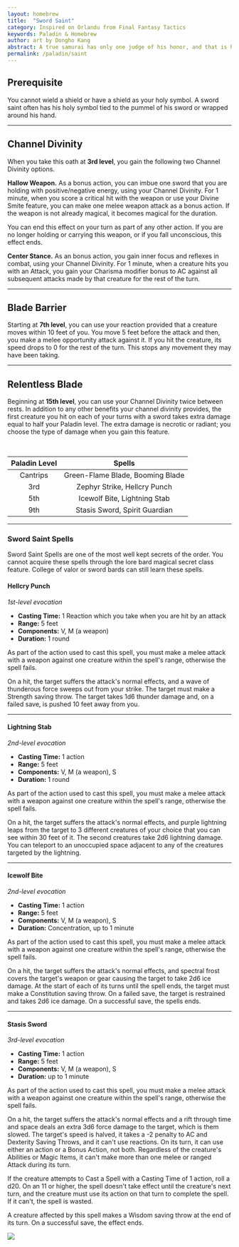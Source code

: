 ```yaml
---
layout: homebrew
title:  "Sword Saint"
category: Inspired on Orlandu from Final Fantasy Tactics
keywords: Paladin & Homebrew
author: art by Dongho Kang
abstract: A true samurai has only one judge of his honor, and that is himself. Decisions you make and how those decisions are carried out are a reflection of who you truly are. You cannot hide from yourself. - Akodo's Leadership, Legend of the Five Rings
permalink: /paladin/saint
---
```






## Prerequisite


You cannot wield a shield or have a shield as your holy symbol. A sword saint often has his holy symbol tied to the pummel of his sword or wrapped around his hand.

___


## Channel Divinity
When you take this oath at **3rd level**, you gain the following two Channel Divinity options.


**Hallow Weapon.** As a bonus action, you can imbue one sword that you are holding with positive/negative energy, using your Channel Divinity. For 1 minute, when you score a critical hit with the weapon or use your Divine Smite feature, you can make one melee weapon attack as a bonus action. If the weapon is not already magical, it becomes magical for the duration.

You can end this effect on your turn as part of any other action. If you are no longer holding or carrying this weapon, or if you fall unconscious, this effect ends.


**Center Stance.** As an bonus action, you gain inner focus and reflexes in combat, using your Channel Divinity. For 1 minute, when a creature hits you with an Attack, you gain your Charisma modifier bonus to AC against all subsequent attacks made by that creature for the rest of the turn.


 ___



## Blade Barrier

Starting at **7th level**, you can use your reaction provided that a creature moves within 10 feet of you.
You move 5 feet before the attack and then, you make a melee opportunity attack against it. If you hit the creature, its speed drops to 0 for the rest of the turn. This stops any movement they may have been taking.

___


## Relentless Blade

Beginning at **15th level**, you can use your Channel Divinity twice between rests. In addition to any other benefits your channel divinity provides, the first creature you hit on each of your turns with a sword takes extra damage equal to half your Paladin level. The extra damage is necrotic or radiant; you choose the type of damage when you gain this feature.


<br>

| Paladin Level | Spells  |
|:---:|:---:|
| Cantrips | Green-Flame Blade, Booming Blade |
| 3rd | Zephyr Strike, Hellcry Punch |
| 5th | Icewolf Bite, Lightning Stab |
| 9th | Stasis Sword, Spirit Guardian |



___

### Sword Saint Spells

Sword Saint Spells are one of the most well kept secrets of the order. You cannot acquire these spells through the lore bard magical secret class feature. College of valor or sword bards can still learn these spells.  

#### Hellcry Punch
*1st-level evocation*

- **Casting Time:** 1 Reaction which you take when you are hit by an attack
- **Range:** 5 feet
- **Components:** V, M (a weapon)
- **Duration:** 1 round


As part of the action used to cast this spell, you must make a melee attack with a weapon against one creature within the spell's range, otherwise the spell fails.

On a hit, the target suffers the attack's normal effects, and a wave of thunderous force sweeps out from your strike. The target must make a Strength saving throw. The target takes 1d6 thunder damage and, on a failed save, is pushed 10 feet away from you.





___

#### Lightning Stab
*2nd-level evocation*

- **Casting Time:** 1 action
- **Range:** 5 feet
- **Components:** V, M (a weapon), S
- **Duration:** 1 round


As part of the action used to cast this spell, you must make a melee attack with a weapon against one creature within the spell's range, otherwise the spell fails.



On a hit, the target suffers the attack's normal effects, and purple lightning leaps from the target to 3 different creatures of your choice that you can see within 30 feet of it. The second creatures take 2d6 lightning damage. You can teleport to an unoccupied space adjacent to any of the creatures targeted by the lightning.

___


#### Icewolf Bite
*2nd-level evocation*

- **Casting Time:** 1 action
- **Range:** 5 feet
- **Components:** V, M (a weapon), S
- **Duration:** Concentration, up to 1 minute


As part of the action used to cast this spell, you must make a melee attack with a weapon against one creature within the spell's range, otherwise the spell fails.


On a hit, the target suffers the attack's normal effects, and spectral frost covers the target's weapon or gear causing the target to take 2d6 ice damage. At the start of each of its turns until the spell ends, the target must make a Constitution saving throw. On a failed save, the target is restrained and takes 2d6 ice damage. On a successful save, the spells ends.

___


#### Stasis Sword
*3rd-level evocation*

- **Casting Time:** 1 action
- **Range:** 5 feet
- **Components:** V, M (a weapon), S
- **Duration:** up to 1 minute


As part of the action used to cast this spell, you must make a melee attack with a weapon against one creature within the spell's range, otherwise the spell fails.


On a hit, the target suffers the attack's normal effects and a rift through time and space deals an extra 3d6 force damage to the target, which is them slowed. The target's speed is halved, it takes a -2 penalty to AC and Dexterity Saving Throws, and it can't use reactions. On its turn, it can use either an action or a Bonus Action, not both. Regardless of the creature's Abilities or Magic Items, it can't make more than one melee or ranged Attack during its turn.

If the creature attempts to Cast a Spell with a Casting Time of 1 action, roll a d20. On an 11 or higher, the spell doesn't take effect until the creature's next turn, and the creature must use its action on that turn to complete the spell. If it can't, the spell is wasted.

A creature affected by this spell makes a Wisdom saving throw at the end of its turn. On a successful save, the effect ends.


<img
  src='https://i.pinimg.com/564x/20/3b/ca/203bcac0eb546a7abbefeb4f1c26424a.jpg'
  style='overflow: hidden; mix-blend-mode:multiply'/>  
  
    

